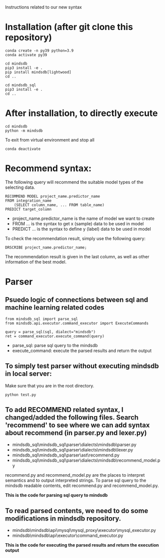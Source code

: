 Instructions related to our new syntax


# Installation (after git clone this repository)

```
conda create -n py39 python=3.9
conda activate py39

cd mindsdb
pip3 install -e .
pip install mindsdb[lightwood]
cd ..

cd mindsdb_sql
pip3 install -e .
cd ..
```

# After installation, to directly execute

```
cd mindsdb
python -m mindsdb
```

To exit from virtual environment and stop all
```
conda deactivate
```

# Recommend syntax:

The following query will recommend the suitable model types of the selecting data.
```
RECOMMEND MODEL project_name.predictor_name
FROM integration_name
    (SELECT column_name, ... FROM table_name)
PREDICT target_column
```
- project_name.predictor_name is the name of model we want to create
- FROM ... is the syntax to get x (sample) data to be used in model
- PREDICT ... is the syntax to define y (label) data to be used in model

To check the recommendation result, simply use the following query:
```
DRSCRIBE project_name.predictor_name;
```

The recommendation result is given in the last column, as well as other information of the best model.

# Parser
 
## Psuedo logic of connections between sql and machine learning related codes

```
from mindsdb_sql import parse_sql
from mindsdb.api.executor.command_executor import ExecuteCommands

query = parse_sql(sql, dialect="mindsdb")
ret = command_executor.execute_command(query)
```

- parse_sql: parse sql query to the mindsdb
- execute_command: execute the parsed results and return the output

## To simply test parser without executing mindsdb in local server:

Make sure that you are in the root directory.

```
python test.py
```

## To add RECOMMEND related syntax, I changed/added the following files. Search 'recommend' to see where we can add syntax about recommend (in parser.py and lexer.py)

- mindsdb_sql\mindsdb_sql\parser\dialects\mindsdb\parser.py
- mindsdb_sql\mindsdb_sql\parser\dialects\mindsdb\lexer.py
- mindsdb_sql\mindsdb_sql\parser\ast\recommend.py
- mindsdb_sql\mindsdb_sql\parser\dialects\mindsdb\recommend_model.py

recommend.py and recommend_model.py are the places to interpret semantics and to output interpreted strings. To parse sql query to the mindsdb readable contents, edit recommend.py and recommend_model.py. 

**This is the code for parsing sql query to mindsdb**

## To read parsed contents, we need to do some modifications in mindsdb repository. 

- mindsdb\mindsdb\api\mysql\mysql_proxy\executor\mysql_executor.py
- mindsdb\mindsdb\api\executor\command_executor.py

**This is the code for executing the parsed results and return the execution output**
